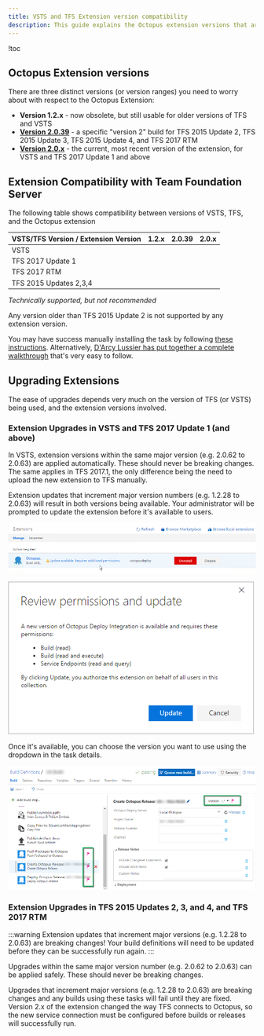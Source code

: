 ```yaml
---
title: VSTS and TFS Extension version compatibility
description: This guide explains the Octopus extension versions that are compatible with different versions of VSTS and TFS
---
```


!toc

## Octopus Extension versions

There are three distinct versions (or version ranges) you need to worry about with respect to the Octopus Extension:

- **Version 1.2.x** - now obsolete, but still usable for older versions of TFS and VSTS
- [**Version 2.0.39**](https://s3-eu-west-1.amazonaws.com/octopus-downloads/tfs-2015-extension/octopusdeploy.octopus-deploy-build-release-tasks-test-2.0.39.vsix) - a specific "version 2" build for TFS 2015 Update 2, TFS 2015 Update 3, TFS 2015 Update 4, and TFS 2017 RTM
- [**Version 2.0.x**](https://marketplace.visualstudio.com/items?itemName=octopusdeploy.octopus-deploy-build-release-tasks) - the current, most recent version of the extension, for VSTS and TFS 2017 Update 1 and above

## Extension Compatibility with Team Foundation Server

The following table shows compatibility between versions of VSTS, TFS, and the Octopus extension

| VSTS/TFS Version / Extension Version | 1.2.x | 2.0.39 | 2.0.x |
| ------------------------------------ |:-----:|:------:|:-----:|
| VSTS                                 | <i class="fa fa-check"></i> | <i class="fa fa-times"></i> | <i class="fa fa-check"></i> |
| TFS 2017 Update 1                    | <i class="fa fa-check"></i> | <i class="fa fa-asterisk"></i> | <i class="fa fa-check"></i> |
| TFS 2017 RTM                         | <i class="fa fa-check"></i> | <i class="fa fa-check"></i> | <i class="fa fa-times"></i> |
| TFS 2015 Updates 2,3,4               | <i class="fa fa-check"></i> | <i class="fa fa-check"></i> | <i class="fa fa-times"></i> |

<i class="fa fa-asterisk"></i> *Technically supported, but not recommended*

Any version older than TFS 2015 Update 2 is not supported by any extension version.

You may have success manually installing the task by following [these instructions](/docs/guides/use-the-team-foundation-build-custom-task/manually-install-the-build-task.md). Alternatively, [D'Arcy Lussier has put together a complete walkthrough](http://geekswithblogs.net/dlussier/archive/2016/01/04/170820.aspx) that's very easy to follow.

## Upgrading Extensions

The ease of upgrades depends very much on the version of TFS (or VSTS) being used, and the extension versions involved.

### Extension Upgrades in VSTS and TFS 2017 Update 1 (and above)

In VSTS, extension versions within the same major version (e.g. 2.0.62 to 2.0.63) are applied automatically. These should never be breaking changes. The same applies in TFS 2017.1, the only difference being the need to upload the new extension to TFS manually.

Extension updates that increment major version numbers (e.g. 1.2.28 to 2.0.63) will result in both versions being available. Your administrator will be prompted to update the extension before it's available to users.

![](/docs/images/3048175/extension-upgrade.png)

![](/docs/images/3048175/extension-upgrade-2.png)

Once it's available, you can choose the version you want to use using the dropdown in the task details.

![](/docs/images/3048175/extension-version-choice.png)

### Extension Upgrades in TFS 2015 Updates 2, 3, and 4, and TFS 2017 RTM

:::warning
Extension updates that increment major versions (e.g. 1.2.28 to 2.0.63) are breaking changes! Your build definitions will need to be updated before they can be successfully run again.
:::

Upgrades within the same major version number (e.g. 2.0.62 to 2.0.63) can be applied safely. These should never be breaking changes.

Upgrades that increment major versions (e.g. 1.2.28 to 2.0.63) are breaking changes and any builds using these tasks will fail until they are fixed. Version 2.x of the extension changed the way TFS connects to Octopus, so the new service connection must be configured before builds or releases will successfully run.
